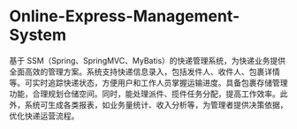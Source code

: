 # Online-Express-Management-System
基于 SSM（Spring、SpringMVC、MyBatis）的快递管理系统，为快递业务提供全面高效的管理方案。系统支持快递信息录入，包括发件人、收件人、包裹详情等。可实时追踪快递状态，方便用户和工作人员掌握运输进度。具备包裹存储管理功能，合理规划仓储空间。同时，能处理派件、揽件任务分配，提高工作效率。此外，系统可生成各类报表，如业务量统计、收入分析等，为管理者提供决策依据，优化快递运营流程。 
